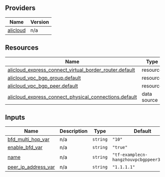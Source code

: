 <!-- BEGIN_TF_DOCS -->
## Providers

| Name | Version |
|------|---------|
| <a name="provider_alicloud"></a> [alicloud](#provider\_alicloud) | n/a |

## Resources

| Name | Type |
|------|------|
| [alicloud_express_connect_virtual_border_router.default](https://registry.terraform.io/providers/hashicorp/alicloud/latest/docs/resources/express_connect_virtual_border_router) | resource |
| [alicloud_vpc_bgp_group.default](https://registry.terraform.io/providers/hashicorp/alicloud/latest/docs/resources/vpc_bgp_group) | resource |
| [alicloud_vpc_bgp_peer.default](https://registry.terraform.io/providers/hashicorp/alicloud/latest/docs/resources/vpc_bgp_peer) | resource |
| [alicloud_express_connect_physical_connections.default](https://registry.terraform.io/providers/hashicorp/alicloud/latest/docs/data-sources/express_connect_physical_connections) | data source |

## Inputs

| Name | Description | Type | Default | Required |
|------|-------------|------|---------|:--------:|
| <a name="input_bfd_multi_hop_var"></a> [bfd\_multi\_hop\_var](#input\_bfd\_multi\_hop\_var) | n/a | `string` | `"10"` | no |
| <a name="input_enable_bfd_var"></a> [enable\_bfd\_var](#input\_enable\_bfd\_var) | n/a | `string` | `"true"` | no |
| <a name="input_name"></a> [name](#input\_name) | n/a | `string` | `"tf-examplecn-hangzhouvpcbgppeer38337"` | no |
| <a name="input_peer_ip_address_var"></a> [peer\_ip\_address\_var](#input\_peer\_ip\_address\_var) | n/a | `string` | `"1.1.1.1"` | no |
<!-- END_TF_DOCS -->    